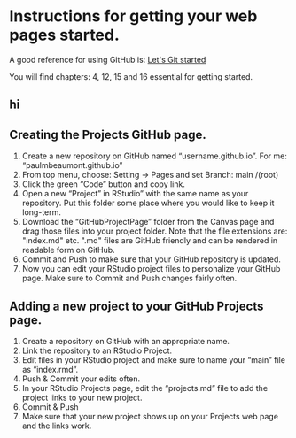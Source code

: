 # Instructions for getting your web pages started.

A good reference for using GitHub is: [Let's Git started](https://happygitwithr.com/)

You will find chapters: 4, 12, 15 and 16 essential for getting started.

## hi
## Creating the Projects GitHub page.

1. Create a new repository on GitHub named “username.github.io”.  For me: “paulmbeaumont.github.io”
2. From top menu, choose: Setting -> Pages and set Branch: main  /(root)
3. Click the green “Code” button and copy link.
4. Open a new “Project” in RStudio” with the same name as your repository. Put this folder some place where you would like to keep it long-term.
5. Download the “GitHubProjectPage” folder from the Canvas page and drag those files into your project folder. Note that the file extensions are: "index.md" etc. ".md" files are GitHub friendly and can be rendered in readable form on GitHub.
6. Commit and Push to make sure that your GitHub repository is updated.
7. Now you can edit your RStudio project files to personalize your GitHub page. Make sure to Commit and Push changes fairly often.

## Adding a new project to your GitHub Projects page.

1.	Create a repository on GitHub with an appropriate name.
2.	Link the repository to an RStudio Project.
3.	Edit files in your RStudio project and make sure to name your “main” file as “index.rmd”.
4.	Push & Commit your edits often.
5.	In your RStudio Projects page, edit the “projects.md” file to add the project links to your new project.
6.	Commit & Push
7.	Make sure that your new project shows up on your Projects web page and the links work.

